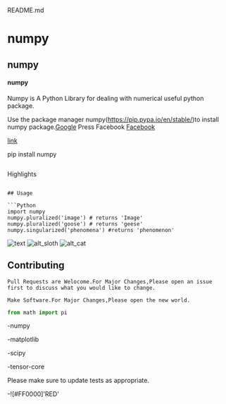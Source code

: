 README.md


# numpy

## numpy

#### numpy

Numpy is A Python Library for dealing with numerical useful python package.

Use the package manager numpy(https://pip.pypa.io/en/stable/)to install numpy package.[Google](google.com)
Press Facebook
[Facebook](www.facebook.com)
[]()


[link](www.google.com)


pip install numpy
```
```
Highlights
```

## Usage

```Python
import numpy
numpy.pluralized('image') # returns 'Image'
numpy.pluralized('goose') # returns 'geese'
numpy.singularized('phenomena') #returns 'phenomenon'
```


![text](https://www.stellaandchewys.com/wp-content/uploads/maplechristmas.jpg)
![alt_sloth](https://static01.nyt.com/images/2014/01/28/science/28SLOT_SPAN/28SLOT-jumbo.jpg)
![alt_cat](https://icatcare.org/app/uploads/2018/07/Thinking-of-getting-a-cat.png)


## Contributing

```
Pull Requests are Welocome.For Major Changes,Please open an issue first to discuss what you would like to change.
```

```
Make Software.For Major Changes,Please open the new world.
```

```python
from math import pi
```
-numpy

-matplotlib

-scipy

-tensor-core

Please make sure to update tests as appropriate.

-![#FF0000]'RED'

```diff
